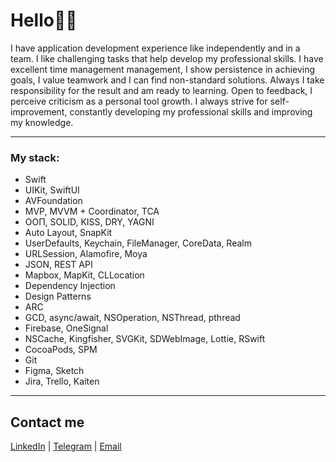 # Hello✌🏼

I have application development experience like independently and in a team. I like challenging tasks that help develop my professional skills. I have excellent time management management, I show persistence in achieving goals, I value teamwork and I can find non-standard solutions. Always I take responsibility for the result and am ready to learning. Open to feedback, I perceive criticism as a personal tool growth. I always strive for self-improvement, constantly developing my professional skills and improving my knowledge.

---

### My stack:

* Swift
* UIKit, SwiftUI
* AVFoundation
* MVP, MVVM + Coordinator, TCA
* ООП, SOLID, KISS, DRY, YAGNI
* Auto Layout, SnapKit
* UserDefaults, Keychain, FileManager, CoreData, Realm
* URLSession, Alamofire, Moya
* JSON, REST API
* Mapbox, MapKit, CLLocation
* Dependency Injection
* Design Patterns
* ARC
* GCD, async/await, NSOperation, NSThread, pthread
* Firebase, OneSignal
* NSCache, Kingfisher, SVGKit, SDWebImage, Lottie, RSwift
* CocoaPods, SPM
* Git
* Figma, Sketch
* Jira, Trello, Kaiten

---

## Contact me
[LinkedIn](https://www.linkedin.com/in/nikita-semennikov-73a020253/ "https://www.linkedin.com/in/nikita-semennikov-73a020253/") | [Telegram](https://t.me/NikitaAndreevich10 "@NikitaAndreevich10") | [Email](mailto:semennikovna@yandex.ru "semennikovna@yandex.ru")
